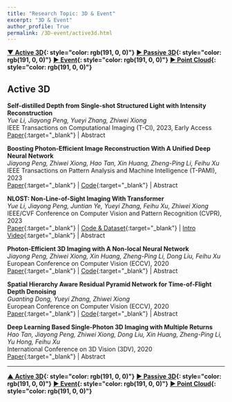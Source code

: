 ```yaml
---
title: "Research Topic: 3D & Event"
excerpt: "3D & Event"
author_profile: True
permalink: /3D-event/active3d.html
---
```




__[▼ Active 3D](/3D-event/active3d){: style="color: rgb(191, 0, 0)"}__ 
__[▶ Passive 3D](/3D-event/passive3d){: style="color: rgb(191, 0, 0)"}__ 
__[▶ Event](/3D-event/event){: style="color: rgb(191, 0, 0)"}__
__[▶ Point Cloud](/3D-event/point-cloud){: style="color: rgb(191, 0, 0)"}__




## Active 3D

**Self-distilled Depth from Single-shot Structured Light with Intensity Reconstruction** <br>
*Yue Li, Jiayong Peng, Yueyi Zhang, Zhiwei Xiong* <br>
<span><pub>IEEE Transactions on Computational Imaging (T-CI), 2023, Early Access</pub></span> <br>
[Paper](https://ieeexplore.ieee.org/document/10163879){:target="_blank"} |
<a onclick='expandABS("li23tci")'> Abstract </a>
<div style="display: none;" class=abs id="li23tci"><br>
Depth from structured light (SL) is a mainstream approach for 3D acquisition. In this paper, we propose a unique depth reconstruction method for single-shot SL systems, which reconstructs the intensity image of the scene simultaneously. The merits of our method are twofold. First, the intensity image can be used to extract scene textures under ambient light from the captured image, parsing out the projected SL pattern and thus improving depth reconstruction performance. Second, the intensity information of the scene can be useful in many applications when additional RGB cameras are not available along with the SL system. The proposed method is realized by a dual-branch deep neural network for recovering depth and intensity, respectively, where the intermediate output of the intensity branch is fed into the depth branch. Specifically, we introduce a self-distillation strategy to facilitate training the network in an unsupervised manner.

</div>

**Boosting Photon-Efficient Image Reconstruction With A Unified Deep Neural Network** <br>
*Jiayong Peng, Zhiwei Xiong, Hao Tan, Xin Huang, Zheng-Ping Li, Feihu Xu* <br>
<span><pub>IEEE Transactions on Pattern Analysis and Machine Intelligence (T-PAMI), 2023</pub></span> <br>
[Paper](https://ieeexplore.ieee.org/abstract/document/9864284){:target="_blank"} |
[Code](https://github.com/JiayongO-O/PENonLocal){:target="_blank"} |
<a onclick='expandABS("peng23")'> Abstract </a>
<div style="display: none;" class=abs id="peng23"><br>
Photon-efficient imaging, which captures 3D images with single-photon sensors, has enabled a wide range of applications. However, two major challenges limit the reconstruction performance, i.e., the low photon counts accompanied by low signal-to-background ratio (SBR) and the multiple returns. In this paper, we propose a unified deep neural network that, for the first time, explicitly addresses these two challenges, and simultaneously recovers depth maps and intensity images from photon-efficient measurements. Starting from a general image formation model, our network is constituted of one encoder, where a non-local block is utilized to exploit the long-range correlations in both spatial and temporal dimensions of the raw measurement, and two decoders, which are designed to recover depth and intensity, respectively. Meanwhile, we investigate the statistics of the background noise photons and propose a noise prior block to further improve the reconstruction performance. The proposed network achieves decent reconstruction fidelity even under extremely low photon counts / SBR and heavy blur caused by the multiple-return effect, which significantly surpasses the existing methods. Moreover, our network trained on simulated data generalizes well to real-world imaging systems, which greatly extends the application scope of photon-efficient imaging in challenging scenarios with a strict limit on optical flux. Code is available at https://github.com/JiayongO-O/PENonLocal.
</div>


**NLOST: Non-Line-of-Sight Imaging With Transformer** <br>
*Yue Li, Jiayong Peng, Juntian Ye, Yueyi Zhang, Feihu Xu, Zhiwei Xiong* <br>
<span><pub>IEEE/CVF Conference on Computer Vision and Pattern Recognition (CVPR), 2023</pub></span> <br>
[Paper](https://openaccess.thecvf.com/content/CVPR2023/html/Li_NLOST_Non-Line-of-Sight_Imaging_With_Transformer_CVPR_2023_paper.html){:target="_blank"} |
[Code & Dataset](https://github.com/Depth2World/NLOST){:target="_blank"} |
[Intro Video](https://www.youtube.com/watch?v=VrxrRO-KERI){:target="_blank"} |
<a onclick='expandABS("li23cvpr")'> Abstract </a>
<div style="display: none;" class=abs id="li23cvpr"><br>
Time-resolved non-line-of-sight (NLOS) imaging is based on the multi-bounce indirect reflections from the hidden objects for 3D sensing. Reconstruction from NLOS measurements remains challenging especially for complicated scenes. To boost the performance, we present NLOST, the first transformer-based neural network for NLOS reconstruction. Specifically, after extracting the shallow features with the assistance of physics-based priors, we design two spatial-temporal self attention encoders to explore both local and global correlations within 3D NLOS data by splitting or downsampling the features into different scales, respectively. Then, we design a spatial-temporal cross attention decoder to integrate local and global features in the token space of transformer, resulting in deep features with high representation capabilities. Finally, deep and shallow features are fused to reconstruct the 3D volume of hidden scenes. Extensive experimental results demonstrate the superior performance of the proposed method over existing solutions on both synthetic data and real-world data captured by different NLOS imaging systems.
</div>


**Photon-Efficient 3D Imaging with A Non-local Neural Network** <br>
*Jiayong Peng, Zhiwei Xiong, Xin Huang, Zheng-Ping Li, Dong Liu, Feihu Xu* <br>
<span><pub>European Conference on Computer Vision (ECCV), 2020</pub></span> <br>
[Paper](https://link.springer.com/chapter/10.1007/978-3-030-58539-6_14){:target="_blank"} |
[Code](https://github.com/JiayongO-O/PENonLocal){:target="_blank"} |
<a onclick='expandABS("peng20")'> Abstract </a>
<div style="display: none;" class=abs id="peng20"><br>
Photon-efficient imaging has enabled a number of applications relying on single-photon sensors that can capture a 3D image with as few as one photon per pixel. In practice, however, measurements of low photon counts are often mixed with heavy background noise, which poses a great challenge for existing computational reconstruction algorithms. In this paper, we first analyze the long-range correlations in both spatial and temporal dimensions of the measurements. Then we propose a non-local neural network for depth reconstruction by exploiting the long-range correlations. The proposed network achieves decent reconstruction fidelity even under photon counts (and signal-to-background ratio, SBR) as low as 1 photon/pixel (and 0.01 SBR), which significantly surpasses the state-of-the-art. Moreover, our non-local network trained on simulated data can be well generalized to different real-world imaging systems, which could extend the application scope of photon-efficient imaging in challenging scenarios with a strict limit on optical flux. Code is available at https://github.com/JiayongO-O/PENonLocal.



</div>


**Spatial Hierarchy Aware Residual Pyramid Network for Time-of-Flight Depth Denoising** <br>
*Guanting Dong, Yueyi Zhang, Zhiwei Xiong* <br>
<span><pub>European Conference on Computer Vision (ECCV), 2020</pub></span> <br>
[Paper](https://link.springer.com/chapter/10.1007/978-3-030-58586-0_3){:target="_blank"} |
[Code](https://github.com/ashesknight/tof-mpi-remove){:target="_blank"} |
<a onclick='expandABS("dong20")'> Abstract </a>
<div style="display: none;" class=abs id="dong20"><br>
Time-of-Flight (ToF) sensors have been increasingly used on mobile devices for depth sensing. However, the existence of noise, such as Multi-Path Interference (MPI) and shot noise, degrades the ToF imaging quality. Previous CNN-based methods remove ToF depth noise without considering the spatial hierarchical structure of the scene, which leads to failures in obtaining high quality depth images from a complex scene. In this paper, we propose a Spatial Hierarchy Aware Residual Pyramid Network, called SHARP-Net, to remove the depth noise by fully exploiting the geometry information of the scene in different scales. SHARP-Net first introduces a Residual Regression Module, which utilizes the depth images and amplitude images as the input, to calculate the depth residual progressively. Then, a Residual Fusion Module, summing over depth residuals from all scales, is imported to refine the depth residual by fusing multi-scale geometry information. Finally, shot noise is further eliminated by a Kernel Prediction Network. Experimental results demonstrate that our method significantly outperforms state-of-the-art ToF depth denoising methods on both synthetic and realistic datasets. The source code is available at https://github.com/ashesknight/tof-mpi-remove.



</div>



**Deep Learning Based Single-Photon 3D Imaging with Multiple Returns** <br>
*Hao Tan, Jiayong Peng, Zhiwei Xiong, Dong Liu, Xin Huang, Zheng-Ping Li, Yu Hong, Feihu Xu* <br>
<span><pub>International Conference on 3D Vision (3DV), 2020</pub></span> <br>
[Paper](https://ieeexplore.ieee.org/abstract/document/9320386/){:target="_blank"} |
<a onclick='expandABS("tan20")'> Abstract </a>
<div style="display: none;" class=abs id="tan20"><br>
Single-photon avalanche diode (SPAD) has been widely used in active 3D imaging due to its extremely high photon sensitivity and picosecond time resolution. However, long-range active 3D imaging is still a great challenge, since only a few signal photons mixed with strong background noise can return from multiple reflectors of the scene due to the divergence of the light beam and the receiver's field of view (FoV), which would bring considerable distortion and blur to the recovered depth map. In this paper, we propose a deep learning based depth reconstruction method for long range single-photon 3D imaging where the “multiple-returns” issue exists. Specifically, we model this problem as a deblurring task and design a multi-scale convolutional neural network combined with elaborate loss functions, which promote the reconstruction of an accurate depth map with fine details and clear boundaries of objects. The proposed method achieves superior performance over several different sizes of receiver's FoV on a synthetic dataset compared with existing state-of-the-art methods and the trained model under a specific FoV has a strong generalization capability across different sizes of FoV, which is essential for practical applications. Moreover, we conduct outdoor experiments and demonstrate the effectiveness of our method in a real-world long range imaging system.

</div>




---



__[▲ Active 3D](/3D-event/active3d){: style="color: rgb(191, 0, 0)"}__ 
__[▶ Passive 3D](/3D-event/passive3d){: style="color: rgb(191, 0, 0)"}__ 
__[▶ Event](/3D-event/event){: style="color: rgb(191, 0, 0)"}__
__[▶ Point Cloud](/3D-event/point-cloud){: style="color: rgb(191, 0, 0)"}__
